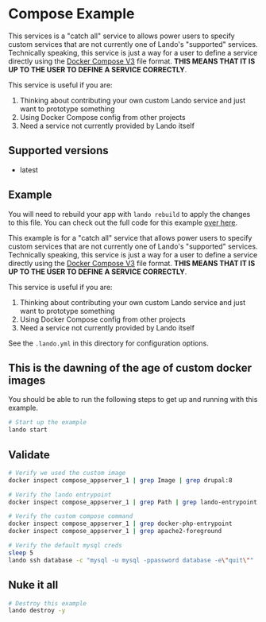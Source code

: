 Compose Example
===============


This services is a "catch all" service to allows power users to specify custom services that are not currently one of Lando's "supported" services. Technically speaking, this service is just a way for a user to define a service directly using the [Docker Compose V3](https://docs.docker.com/compose/compose-file/) file format. **THIS MEANS THAT IT IS UP TO THE USER TO DEFINE A SERVICE CORRECTLY**.

This service is useful if you are:

1. Thinking about contributing your own custom Lando service and just want to prototype something
2. Using Docker Compose config from other projects
3. Need a service not currently provided by Lando itself

Supported versions
------------------

*   latest

Example
-------


You will need to rebuild your app with `lando rebuild` to apply the changes to this file. You can check out the full code for this example [over here](https://github.com/lando/lando/tree/master/examples/compose).



This example is for a "catch all" service that allows power users to specify custom services that are not currently one of Lando's "supported" services. Technically speaking, this service is just a way for a user to define a service directly using the [Docker Compose V3](https://docs.docker.com/compose/compose-file/) file format. **THIS MEANS THAT IT IS UP TO THE USER TO DEFINE A SERVICE CORRECTLY**.

This service is useful if you are:

1. Thinking about contributing your own custom Lando service and just want to prototype something
2. Using Docker Compose config from other projects
3. Need a service not currently provided by Lando itself

See the `.lando.yml` in this directory for configuration options.

This is the dawning of the age of custom docker images
------------------------------------------------------

You should be able to run the following steps to get up and running with this example.

```bash
# Start up the example
lando start
```

Validate
--------

```bash
# Verify we used the custom image
docker inspect compose_appserver_1 | grep Image | grep drupal:8

# Verify the lando entrypoint
docker inspect compose_appserver_1 | grep Path | grep lando-entrypoint.sh

# Verify the custom compose command
docker inspect compose_appserver_1 | grep docker-php-entrypoint
docker inspect compose_appserver_1 | grep apache2-foreground

# Verify the default mysql creds
sleep 5
lando ssh database -c "mysql -u mysql -ppassword database -e\"quit\""
```

Nuke it all
-----------

```bash
# Destroy this example
lando destroy -y
```
